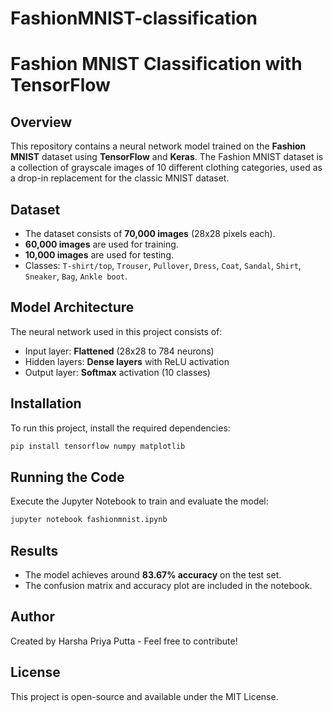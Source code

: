 # FashionMNIST-classification
# Fashion MNIST Classification with TensorFlow

## Overview
This repository contains a neural network model trained on the **Fashion MNIST** dataset using **TensorFlow** and **Keras**. The Fashion MNIST dataset is a collection of grayscale images of 10 different clothing categories, used as a drop-in replacement for the classic MNIST dataset.

## Dataset
- The dataset consists of **70,000 images** (28x28 pixels each).
- **60,000 images** are used for training.
- **10,000 images** are used for testing.
- Classes: `T-shirt/top`, `Trouser`, `Pullover`, `Dress`, `Coat`, `Sandal`, `Shirt`, `Sneaker`, `Bag`, `Ankle boot`.

## Model Architecture
The neural network used in this project consists of:
- Input layer: **Flattened** (28x28 to 784 neurons)
- Hidden layers: **Dense layers** with ReLU activation
- Output layer: **Softmax** activation (10 classes)

## Installation
To run this project, install the required dependencies:
```bash
pip install tensorflow numpy matplotlib
```

## Running the Code
Execute the Jupyter Notebook to train and evaluate the model:
```bash
jupyter notebook fashionmnist.ipynb
```

## Results
- The model achieves around **83.67% accuracy** on the test set.
- The confusion matrix and accuracy plot are included in the notebook.

## Author
Created by Harsha Priya Putta - Feel free to contribute!

## License
This project is open-source and available under the MIT License.

